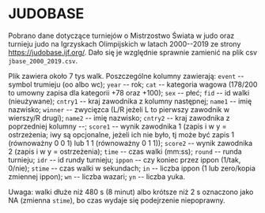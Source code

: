 # JUDOBASE

Pobrano dane dotyczące turniejów o Mistrzostwo Świata w judo oraz
turnieju judo na Igrzyskach Olimpijskich w latach 2000--2019 ze strony
https://judobase.ijf.org/.
Dało się je względnie sprawnie zamienić na
plik csv `jbase_2000_2019.csv`.

Plik zawiera około 7 tys walk. Poszczególne kolumny zawierają:
`event` -- symbol trumieju (oo albo wc);
`year` -- rok;
`cat` -- kategoria wagowa (178/200 to umowny zapisa dla kategorii +78
oraz +100);
`sex` -- płeć;
`fid` -- id walki (nieużywane);
`cntry1` -- kraj zawodnika z kolumny następnej;
`name1` -- imię nazwisko;
`winner` -- zwycięzca (L/R jeżeli L to pierwszy zawodnik
w wierszy/R drugi);
`name2` -- imię nazwisko;
`cntry2` -- kraj zawodnika z poprzedniej kolumny --;
`score1` -- wynik zawodnika 1 (zapis i w y = ostrzeżenia;
iwy są opcjonalne, jeżeli ich nie było, tj może być
zapis 1 (równoważny 0 0 1) lub 1 1 (równoważny 0 1 1));
`score2` -- wynik zawodnika 2 (zapis i w y = ostrzeżenia);
`time` -- czas walki (mm:ss);
`round` -- runda turnieju;
`idr` -- id rundy turnieju;
`ippon` -- czy koniec przez ippon (1/tak, 0/nie);
`stime` -- czas walki w sekundach;
`in` -- liczba ippon (1 lub zero/kopia zmiennej ippon);
`wn` -- liczba wazari;
`yn` -- liczba yuka.

Uwaga:
walki dłuże niż 480 s (8 minut) albo krótsze niż 2 s oznaczono
jako NA (zmienna `stime`),
bo czas wydaje się podejrzenie niepoprawny.
